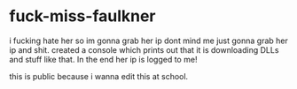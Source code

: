 # fuck-miss-faulkner
i fucking hate her so im gonna grab her ip
dont mind me just gonna grab her ip and shit.
created a console which prints out that it is downloading DLLs and stuff like that.
In the end her ip is logged to me!

this is public because i wanna edit this at school. 
